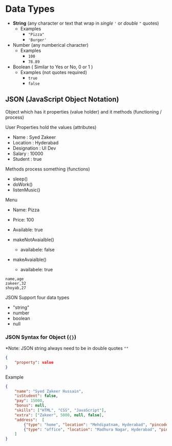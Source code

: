 # Data Types

- **String** (any character or text that wrap in *single* `'` or *double* `"` quotes)
    - Examples
        - `"Pizza"`  
        - `'Burger'`
- Number (any numberical character)
    - Examples
        - `100`
        - `78.89`
- Boolean ( Similar to Yes or No, 0 or 1 )
    - Examples (not quotes required)
        - `true`
        - `false`


## JSON (JavaScript Object Notation)

Object which has it properties (value holder) and it methods (functioning / process)

User
Properties hold the values (attributes)
- Name          : Syed Zakeer 
- Location      : Hyderabad
- Designation   : UI Dev
- Salary        : 10000
- Student       : true

Methods    process something   (functions)
- sleep()
- doWork()
- listenMusic()


Menu
- Name: Pizza
- Price: 100
- Available: true

- makeNotAvaialble()
    - availabele: false

- makeAvaialble()
    - availabele: true


```csv
name,age
zakeer,32
shoyab,27
```

JSON Support four data types
- "string"
- number
- boolean
- null

### JSON Syntax for Object (`{}`)
*Note: JSON string always need to be in double quotes `""`
```json
{
    "property": value
}
```

Example
```json
{
    "name": "Syed Zakeer Hussain",
    "isStudent": false,
    "pay": 15000,
    "bonus": null,
    "skills": ["HTML", "CSS", "JavaScript"],
    "extra": ["Zakeer", 5000, null, false],
    "address":  [
        {"type": "home", "location": "Mehdipatnam, Hyderabad", "pincode": 500028},
        {"type": "office", "location": "Madhura Nagar, Hyderabad", "pincode": 500018}
    ]
}
```